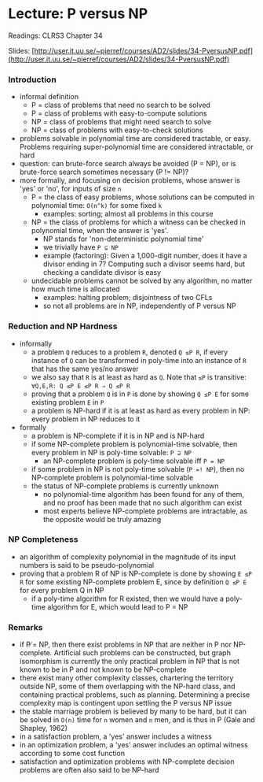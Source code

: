 # Lecture: P versus NP

Readings: CLRS3 Chapter 34

Slides: [http://user.it.uu.se/~pierref/courses/AD2/slides/34-PversusNP.pdf](http://user.it.uu.se/~pierref/courses/AD2/slides/34-PversusNP.pdf)

### Introduction
- informal definition
  - P = class of problems that need no search to be solved
  - P = class of problems with easy-to-compute solutions
  - NP = class of problems that might need search to solve
  - NP = class of problems with easy-to-check solutions
- problems solvable in polynomial time are considered tractable, or easy. Problems requiring super-polynomial time are considered intractable, or hard
- question: can brute-force search always be avoided (P = NP),
or is brute-force search sometimes necessary (P != NP)?
- more formally, and focusing on decision problems, whose answer is 'yes' or 'no', for inputs of size ``n``
  - P = the class of easy problems, whose solutions can be computed in polynomial time: ``O(n^k)`` for some fixed ``k``
    - examples: sorting; almost all problems in this course
  - NP = the class of problems for which a witness can be checked in polynomial time, when the answer is 'yes'.
    - NP stands for 'non-deterministic polynomial time'
    - we trivially have ``P ⊆ NP``
    - example (factoring): Given a 1,000-digit number, does it have a divisor ending in 7? Computing such a divisor seems hard, but checking a candidate divisor is easy
  - undecidable problems cannot be solved by any algorithm, no matter how much time is allocated
    - examples: halting problem; disjointness of two CFLs
    - so not all problems are in NP, independently of P versus NP

### Reduction and NP Hardness
- informally
  - a problem ``Q`` reduces to a problem ``R``, denoted ``Q ≤P R``, if every instance of ``Q`` can be transformed in poly-time into an instance of ``R`` that has the same yes/no answer
  - we also say that ``R`` is at least as hard as ``Q``. Note that ``≤P`` is transitive: ``∀Q,E,R: Q ≤P E ≤P R ⇒ Q ≤P R``
  - proving that a problem ``Q`` is in ``P`` is done by showing ``Q ≤P E`` for some existing problem ``E`` in ``P``
  - a problem is NP-hard if it is at least as hard as every problem in NP: every problem in NP reduces to it
- formally
  - a problem is NP-complete if it is in NP and is NP-hard
  - if some NP-complete problem is polynomial-time solvable, then every problem in NP is poly-time solvable: ``P ⊇ NP``
    - an NP-complete problem is poly-time solvable iff ``P = NP``
  - if some problem in NP is not poly-time solvable (``P =! NP``), then no NP-complete problem is polynomial-time solvable
  - the status of NP-complete problems is currently unknown
    - no polynomial-time algorithm has been found for any of them, and no proof has been made that no such algorithm can exist
    - most experts believe NP-complete problems are intractable, as the opposite would be truly amazing

### NP Completeness
- an algorithm of complexity polynomial in the magnitude of its input numbers is said to be pseudo-polynomial
- proving that a problem R of NP is NP-complete is done by showing ``E ≤P R`` for some existing NP-complete problem E, since by definition ``Q ≤P E`` for every problem Q in NP
  - if a poly-time algorithm for R existed, then we would have a poly-time algorithm for E, which would lead to P = NP

### Remarks
- if P ̸= NP, then there exist problems in NP that are neither in P nor NP-complete. Artificial such problems can be constructed, but graph isomorphism is currently the only practical problem in NP that is not known to be in P and not known to be NP-complete
- there exist many other complexity classes, chartering the territory outside NP, some of them overlapping with the NP-hard class, and containing practical problems, such as planning. Determining a precise complexity map is contingent upon settling the P versus NP issue
- the stable marriage problem is believed by many to be hard, but it can be solved in ``O(n)`` time for ``n`` women and ``n`` men, and is thus in P (Gale and Shapley, 1962)
- in a satisfaction problem, a 'yes' answer includes a witness
- in an optimization problem, a 'yes' answer includes an optimal witness according to some cost function
- satisfaction and optimization problems with NP-complete decision problems are often also said to be NP-hard

